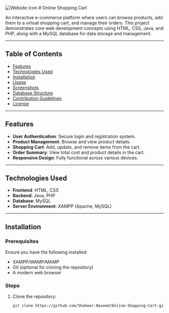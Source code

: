 ![Website Icon](Projects/Arts/userassets/icon.png) # Online Shopping Cart

An interactive e-commerce platform where users can browse products, add them to a virtual shopping cart, and manage their orders. This project demonstrates core web development concepts using HTML, CSS, Java, and PHP, along with a MySQL database for data storage and management.

---

## Table of Contents
- [Features](#features)
- [Technologies Used](#technologies-used)
- [Installation](#installation)
- [Usage](#usage)
- [Screenshots](#screenshots)
- [Database Structure](#database-structure)
- [Contribution Guidelines](#contribution-guidelines)
- [License](#license)

---

## Features
- **User Authentication**: Secure login and registration system.
- **Product Management**: Browse and view product details.
- **Shopping Cart**: Add, update, and remove items from the cart.
- **Order Summary**: View total cost and product details in the cart.
- **Responsive Design**: Fully functional across various devices.

---

## Technologies Used
- **Frontend**: HTML, CSS
- **Backend**: Java, PHP
- **Database**: MySQL
- **Server Environment**: XAMPP (Apache, MySQL)

---

## Installation
### Prerequisites
Ensure you have the following installed:
- XAMPP/WAMP/MAMP
- Git (optional for cloning the repository)
- A modern web browser

### Steps
1. Clone the repository:
   ```bash
   git clone https://github.com/Shaheer-Naveed/Online-Shopping-Cart.git
